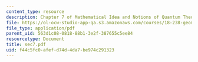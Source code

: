 ```yaml
---
content_type: resource
description: Chapter 7 of Mathematical Idea and Notions of Quantum Theory
file: https://ol-ocw-studio-app-qa.s3.amazonaws.com/courses/18-238-geometry-and-quantum-field-theory-fall-2002/f44c5fc0afefd74d4da7be974c291323_sec7.pdf
file_type: application/pdf
parent_uid: 563d1c08-0818-88b1-3e2f-387655c5ee84
resourcetype: Document
title: sec7.pdf
uid: f44c5fc0-afef-d74d-4da7-be974c291323
---
```

